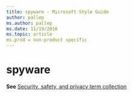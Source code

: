 ```yaml
---
title: spyware - Microsoft Style Guide
author: pallep
ms.author: pallep
ms.date: 11/19/2016
ms.topic: article
ms.prod = non-product specific
---
```


# spyware

**See** [Security, safety, and privacy term collection](/style-guide/a-z-word-list-term-collections/term-collections/security-safety-privacy-terms)
